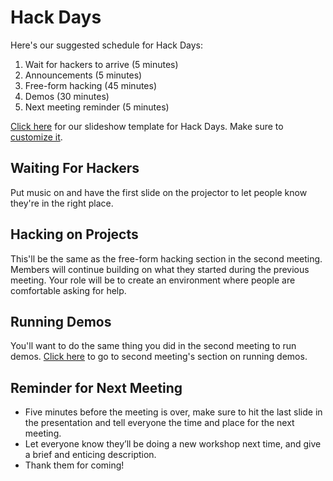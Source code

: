 # Hack Days

Here's our suggested schedule for Hack Days:

1. Wait for hackers to arrive (5 minutes)
2. Announcements (5 minutes)
3. Free-form hacking (45 minutes)
4. Demos (30 minutes)
5. Next meeting reminder (5 minutes)

[Click here][slideshow] for our slideshow template for Hack Days. Make
sure to [customize it](/meetings/?id=slideshow-presentations).

[slideshow]: https://docs.google.com/presentation/d/1uIcNYRY5ZLaLgEMO_1p-ZPmdaxeh1osy-0UpDjG2Z7w/edit?usp=sharing

## Waiting For Hackers

Put music on and have the first slide on the projector to let people know
they're in the right place.

## Hacking on Projects

This'll be the same as the free-form hacking section in the second meeting.
Members will continue building on what they started during the previous
meeting. Your role will be to create an environment where people are
comfortable asking for help.

## Running Demos

You'll want to do the same thing you did in the second meeting to run demos.
[Click here](/meetings/second_meeting?id=demos) to go to second meeting's section on running demos.

## Reminder for Next Meeting

- Five minutes before the meeting is over, make sure to hit the last slide in
  the presentation and tell everyone the time and place for the next meeting.
- Let everyone know they’ll be doing a new workshop next time, and give a
  brief and enticing description.
- Thank them for coming!
